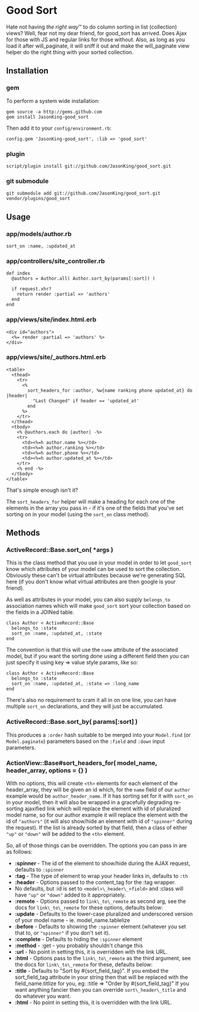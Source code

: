 Good Sort
=========

Hate not having _the right way_&trade; to do column sorting in list (collection)
views?  Well, fear not my dear friend, for good_sort has arrived.  Does Ajax for
those with JS and regular links for those without.  Also, as long as you load it
after will_paginate, it will sniff it out and make the will_paginate view helper
do the right thing with your sorted collection.

Installation
------------

### gem

To perform a system wide installation:

    gem source -a http://gems.github.com
    gem install JasonKing-good_sort

Then add it to your `config/environment.rb`:

    config.gem 'JasonKing-good_sort', :lib => 'good_sort'

### plugin

    script/plugin install git://github.com/JasonKing/good_sort.git

### git submodule

    git submodule add git://github.com/JasonKing/good_sort.git vendor/plugins/good_sort

Usage
-----

### app/models/author.rb
    sort_on :name, :updated_at

### app/controllers/site_controller.rb
    def index
      @authors = Author.all( Author.sort_by(params[:sort]) )

      if request.xhr?
        return render :partial => 'authors'
      end
    end

### app/views/site/index.html.erb
    <div id="authors">
      <%= render :partial => 'authors' %>
    </div>

### app/views/site/_authors.html.erb
    <table>
      <thead>
        <tr>
          <%
            sort_headers_for :author, %w{name ranking phone updated_at} do |header|
              "Last Changed" if header == 'updated_at'
            end
          %>
        </tr>
      </thead>
      <tbody>
        <% @authors.each do |author| -%>
        <tr>
          <td><%=h author.name %></td>
          <td><%=h author.ranking %></td>
          <td><%=h author.phone %></td>
          <td><%=h author.updated_at %></td>
        </tr>
        <% end -%>
      </tbody>
    </table>

That's simple enough isn't it?

The `sort_headers_for` helper will make a heading for each one of the elements
in the array you pass in - if it's one of the fields that you've set sorting on
in your model (using the `sort_on` class method).

Methods
-------

### ActiveRecord::Base.sort\_on( *args )

This is the class method that you use in your model in order to let `good_sort`
know which attributes of your model can be used to sort the collection.
Obviously these can't be virtual attributes because we're generating SQL here
(if you don't know what virtual attributes are then google is your friend).

As well as attributes in your model, you can also supply `belongs_to`
association names which will make `good_sort` sort your collection based on the
fields in a JOINed table.

    class Author < ActiveRecord::Base
      belongs_to :state
      sort_on :name, :updated_at, :state
    end

The convention is that this will use the `name` attribute of the associated
model, but if you want the sorting done using a different field then you can
just specify it using key => value style params, like so:

    class Author < ActiveRecord::Base
      belongs_to :state
      sort_on :name, :updated_at, :state => :long_name
    end

There's also no requirement to cram it all in on one line, you can have multiple
`sort_on` declarations, and they will just be accumulated.

### ActiveRecord::Base.sort\_by( params[:sort] )

This produces a `:order` hash suitable to be merged into your `Model.find` (or
`Model.paginate`) parameters based on the `:field` and `:down` input parameters.

### ActionView::Base#sort\_headers\_for( model\_name, header\_array, options = {} )

With no options, this will create `<th>` elements for each element of the
header_array, they will be given an id which, for the `name` field of our
`author` example would be `author_header_name`.  If it has sorting set for it
with `sort_on` in your model, then it will also be wrapped in a gracefully
degrading re-sorting ajaxified link which will replace the element with id of
pluralized model name, so for our author example it will replace the element
with the id of `"authors"` (it will also show/hide an element with id of
`"spinner"` during the request).  If the list is already sorted by that field,
then a class of either `"up"` or `"down"` will be added to the `<th>` element.

So, all of those things can be overridden.  The options you can pass in are as
follows:

 * **:spinner** - The id of the element to show/hide during the AJAX request, defaults to `:spinner`
 * **:tag** - The type of element to wrap your header links in, defaults to `:th`
 * **:header** - Options passed to the content_tag for the :tag wrapper.
  * No defaults, but :id is set to `<model>\_header\_<field>` and :class will have `"up"` or `"down"` added to it appropriately.
 * **:remote** - Options passed to `link\_to\_remote` as second arg, see the docs for `link\_to\_remote` for these options, defaults below:
  * **:update** - Defaults to the lower-case pluralized and underscored version of your model name - ie. model\_name.tablelize
  * **:before** - Defaults to showing the `:spinner` element (whatever you set that to, or `"spinner"` if you don't set it).
  * **:complete** - Defaults to hiding the `:spinner` element
  * **:method** - :get - you probably shouldn't change this
  * **:url** - No point in setting this, it is overridden with the link URL.
 * **:html** - Options pass to the `link\_to\_remote` as the third argument, see the docs for `link\_to\_remote` for these, defaults below:
  * **:title** - Defaults to "Sort by #{sort\_field\_tag}".  If you embed the sort\_field\_tag attribute in your string then that will be replaced with the field\_name.titlize for you, eg: :title => "Order by #{sort\_field\_tag}"  If you want anything fancier then you can override `sort\_header\_title` and do whatever you want.
  * **:html** - No point in setting this, it is overridden with the link URL.
